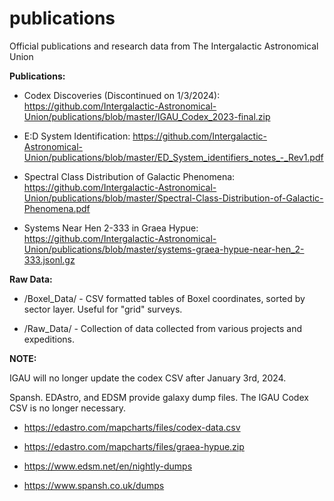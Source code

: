 # publications
Official publications and research data from The Intergalactic Astronomical Union

**Publications:**
- Codex Discoveries (Discontinued on 1/3/2024): 
https://github.com/Intergalactic-Astronomical-Union/publications/blob/master/IGAU_Codex_2023-final.zip
- E:D System Identification: 
https://github.com/Intergalactic-Astronomical-Union/publications/blob/master/ED_System_identifiers_notes_-_Rev1.pdf

- Spectral Class Distribution of Galactic Phenomena: 
https://github.com/Intergalactic-Astronomical-Union/publications/blob/master/Spectral-Class-Distribution-of-Galactic-Phenomena.pdf

- Systems Near Hen 2-333 in Graea Hypue:
https://github.com/Intergalactic-Astronomical-Union/publications/blob/master/systems-graea-hypue-near-hen_2-333.jsonl.gz

**Raw Data:**

- /Boxel_Data/ - CSV formatted tables of Boxel coordinates, sorted by sector layer. Useful for "grid" surveys.

- /Raw_Data/ - Collection of data collected from various projects and expeditions.




**NOTE:** 

IGAU will no longer update the codex CSV after January 3rd, 2024. 


Spansh. EDAstro, and EDSM provide galaxy dump files. The IGAU Codex CSV is no longer necessary. 


- https://edastro.com/mapcharts/files/codex-data.csv

- https://edastro.com/mapcharts/files/graea-hypue.zip

- https://www.edsm.net/en/nightly-dumps

- https://www.spansh.co.uk/dumps


